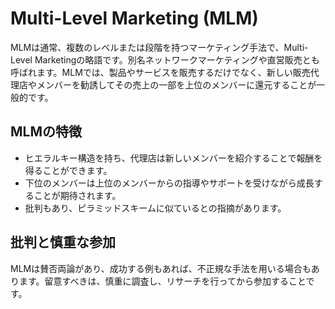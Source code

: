 # Multi-Level Marketing (MLM)

MLMは通常、複数のレベルまたは段階を持つマーケティング手法で、Multi-Level Marketingの略語です。別名ネットワークマーケティングや直営販売とも呼ばれます。MLMでは、製品やサービスを販売するだけでなく、新しい販売代理店やメンバーを勧誘してその売上の一部を上位のメンバーに還元することが一般的です。

## MLMの特徴

- ヒエラルキー構造を持ち、代理店は新しいメンバーを紹介することで報酬を得ることができます。
- 下位のメンバーは上位のメンバーからの指導やサポートを受けながら成長することが期待されます。
- 批判もあり、ピラミッドスキームに似ているとの指摘があります。

## 批判と慎重な参加

MLMは賛否両論があり、成功する例もあれば、不正規な手法を用いる場合もあります。留意すべきは、慎重に調査し、リサーチを行ってから参加することです。
